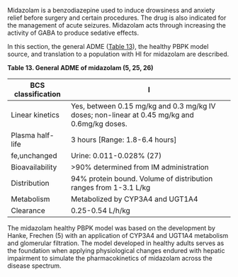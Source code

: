 Midazolam is a benzodiazepine used to induce drowsiness and anxiety relief before surgery and certain procedures. The drug is also indicated for the management of acute seizures. Midazolam acts through increasing the activity of GABA to produce sedative effects.

In this section, the general ADME ([Table 13](#table_13)), the healthy PBPK model source, and translation to a population with HI for midazolam are described.

**Table 13. General ADME of midazolam (5, 25, 26)** <a id="table_13">

| BCS classification | I |
| -- | -- | 
| Linear kinetics    | Yes, between 0.15 mg/kg and 0.3 mg/kg IV doses; non-linear at 0.45 mg/kg and 0.6mg/kg doses. |
| Plasma half-life   | 3 hours [Range: 1.8-6.4 hours] |
| fe,unchanged       | Urine: 0.011-0.028% (27) |
| Bioavailability    | >90% determined from IM administration |
| Distribution       | 94% protein bound. Volume of distribution ranges from 1-3.1 L/kg |
| Metabolism         | Metabolized by CYP3A4 and UGT1A4 |
| Clearance          | 0.25-0.54 L/h/kg |

The midazolam healthy PBPK model was based on the development by Hanke, Frechen (5) with an application of CYP3A4 and UGT1A4 metabolism and glomerular filtration. The model developed in healthy adults serves as the foundation when applying physiological changes endured with hepatic impairment to simulate the pharmacokinetics of midazolam across the disease spectrum. 
